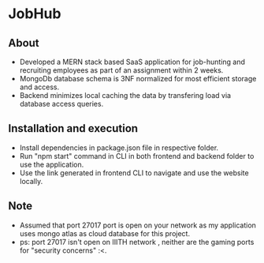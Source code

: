 # JobHub

## About
- Developed a MERN stack based SaaS application for job-hunting and recruiting employees as part of an assignment within 2 weeks.
- MongoDb database schema is 3NF normalized for most efficient storage and access.
- Backend minimizes local caching the data by transfering load via database access queries.

## Installation and execution
- Install dependencies in package.json file in respective folder.
- Run "npm start" command in CLI in both frontend and backend folder to use the application.
- Use the link generated in frontend CLI to navigate and use the website locally.

## Note
- Assumed that port 27017 port is open on your network as my application uses mongo atlas as cloud database for this project.
- ps: port 27017 isn't open on IIITH network , neither are the gaming ports for "security concerns" :<.
